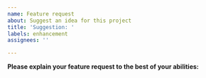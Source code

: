 ```yaml
---
name: Feature request
about: Suggest an idea for this project
title: 'Suggestion: '
labels: enhancement
assignees: ''

---
```


**Please explain your feature request to the best of your abilities:**
